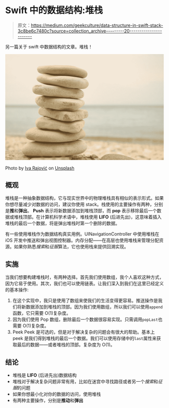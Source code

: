 # Swift 中的数据结构:堆栈

> 原文：<https://medium.com/geekculture/data-structure-in-swift-stack-3c8be6c7480c?source=collection_archive---------20----------------------->

另一篇关于 swift 中数据结构的文章。堆栈！

![](img/907fe0e6f6675ba740557da5ba68094e.png)

Photo by [Iva Rajović](https://unsplash.com/@eklektikum?utm_source=medium&utm_medium=referral) on [Unsplash](https://unsplash.com?utm_source=medium&utm_medium=referral)

## 概观

堆栈是一种抽象数据结构，它与现实世界中的物理堆栈具有相似的表示形式。如果你想尽量减少对数据的访问，建议你使用 stack。栈使用的主要操作有两种，分别是**推**和**弹出**。 **Push** 表示将新数据添加到堆栈顶部，而 **pop** 表示移除最后一个数据或堆栈顶部。在计算机科学术语中，堆栈使用 **LIFO** (后进先出)，这意味着插入堆栈的最后一个数据，将是弹出堆栈时第一个删除的数据。

有一些使用堆栈作为数据结构真实用例。UINavigationController 中使用堆栈在 iOS 开发中推送和弹出视图控制器。内存分配——在高层也使用堆栈来管理分配资源。如果你熟悉*搜索*和*征服*算法，它也使用栈来提供回溯实现。

## **实施**

当我们想要构建堆栈时，有两种选择。首先我们使用数组，我个人喜欢这种方式，因为它易于使用。其次，我们也可以使用链表。让我们深入到我们在这里已经定义的基本操作:

1.  在这个实现中，我只是使用了数组来使我们的生活变得更容易。推送操作是我们将新数据添加到堆栈的顶部。因为我们使用数组，所以我们可以使用`append`函数，它只需要 O(1)复杂度。
2.  因为我们使用 Pop
    数组，删除最后一个数据很容易实现。只需调用`popLast`也需要 O(1)复杂度。
3.  Peek
    Peek 是可选的，但是对于解决复杂的问题会有很大的帮助。基本上 peek 是我们得到堆栈的最后一个数据。我们可以使用存储中的`last`属性来获取最后的数据——或者堆栈的顶部。复杂度为 O(1)。

## 结论

*   堆栈是 **LIFO** (后进先出)数据结构
*   堆栈对于解决复杂问题非常有用，比如在迷宫中寻找路径或者另一个*搜索*和*征服*的问题
*   如果你想最小化对你的数据的访问，使用堆栈
*   有两种主要操作，分别是**推动**和**弹出**
